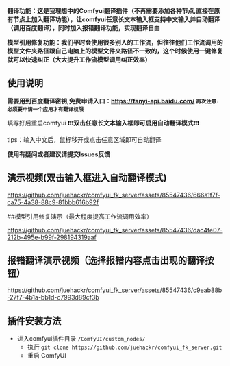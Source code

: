 
**翻译功能：这是我理想中的Comfyui翻译插件（不再需要添加各种节点,直接在原有节点上加入翻译功能），让comfyui任意长文本输入框支持中文输入并自动翻译（调用百度翻译），同时加入报错翻译功能，实现翻译自由**

**模型引用修复功能：我们平时会使用很多别人的工作流，但往往他们工作流调用的模型文件夹路径跟自己电脑上的模型文件夹路径不一致的，这个时候使用一键修复就可以快速纠正（大大提升工作流模型调用纠正效率）**

## 使用说明

**需要用到百度翻译密钥,免费申请入口：https://fanyi-api.baidu.com/ `再次注意:必须要申请一个应用才有翻译权限`**

填写好后重启comfyui **❗❗❗双击任意长文本输入框即可启用自动翻译模式❗❗❗**

tips：输入中文后，鼠标移开或点击任意区域即可自动翻译

**使用有疑问或者建议请提交Issues反馈**

## 演示视频(双击输入框进入自动翻译模式)

https://github.com/juehackr/comfyui_fk_server/assets/85547436/666a1f7f-ca75-4a38-88c9-81bbb616b92f

##模型引用修复演示（最大程度提高工作流调用效率）

https://github.com/juehackr/comfyui_fk_server/assets/85547436/dac4fe07-212b-495e-b99f-298194319aaf

## 报错翻译演示视频（选择报错内容点击出现的翻译按钮）

https://github.com/juehackr/comfyui_fk_server/assets/85547436/c9eab88b-27f7-4b1a-bb1d-c7993d89cf3b

## 插件安装方法

- 进入comfyui插件目录 `/ComfyUI/custom_nodes/` 
  - 执行 `git clone https://github.com/juehackr/comfyui_fk_server.git`  
  - 重启 ComfyUI

